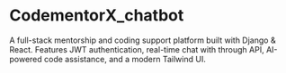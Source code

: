 # CodementorX_chatbot
A full-stack mentorship and coding support platform built with Django &amp; React. Features JWT authentication, real-time chat with through API, AI-powered code assistance, and a modern Tailwind UI.
